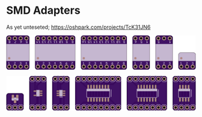 # SMD Adapters

As yet unteseted; https://oshpark.com/projects/TcK31JN6

![Top View](topView.png)


![Bottom View](bottomView.png)
